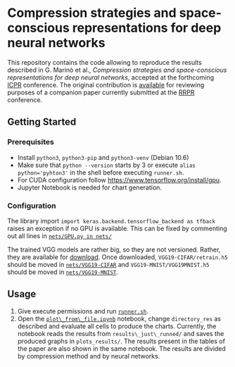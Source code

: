 # Compression strategies and space-conscious representations for deep neural networks
This repository contains the code allowing to reproduce the results described in G. Marinò et al.,
_Compression strategies and space-conscious representations for deep neural networks_, accepted at
the forthcoming [ICPR](https://www.micc.unifi.it/icpr2020/) conference. The original contribution
is [available](ICPR2020_sHAM.pdf) for reviewing purposes of a companion paper currently submitted at
the [RRPR](https://rrpr2020.sciencesconf.org/) conference.


## Getting Started

### Prerequisites

* Install `python3`, `python3-pip` and `python3-venv` (Debian 10.6)
* Make sure that `python --version` starts by 3 or execute `alias python='pyhton3'` in the shell before executing `runner.sh`.
* For CUDA configuration follow https://www.tensorflow.org/install/gpu.
* Jupyter Notebook is needed for chart generation.

<!--
tensorflow-gpu==2.2.0 or tensorflow==2.2.0
numpy==1.18.1
scikit-learn==0.22.1
scipy==1.4.1
numba==0.49.1
joblib==0.14.1
matplotlib==3.1.3
Anaconda installation

Installation
Go to compressionNN_package and install the package with setup.py
-->
### Configuration
The library import `import keras.backend.tensorflow_backend as tfback` raises an exception if no GPU is available.
This can be fixed by commenting out all lines in [`nets/GPU.py in nets/`](nets/GPU.py)

The trained VGG models are rather big, so they are not versioned. Rather, they are available for [download](https://mega.nz/folder/yKgU2CYD#-Kf3FGZinDe5T6HgLOjxnw).
Once downloaded, `VGG19-CIFAR/retrain.h5 ` should be moved in [`nets/VGG19-CIFAR`](nets/VGG19-CIFAR) and `VGG19-MNIST/VGG19MNIST.h5` should be moved in [`nets/VGG19-MNIST`](nets/VGG19-MNIST).


## Usage
1. Give execute permissions and run [`runner.sh`](runner.sh).
2. Open the [`plot\_from\_file.ipynb`](plot\_from\_file.ipynb) notebook, change `directory_res` as described and evaluate all cells to produce the charts. Currently, the notebook reads the results from `results\_just\_runned/` and saves the produced graphs in `plots_results/`. The results present in the tables of the paper are also shown in the same notebook. The results are divided by compression method and by neural networks.
